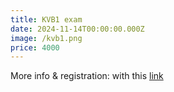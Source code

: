 ```yaml
---
title: KVB1 exam
date: 2024-11-14T00:00:00.000Z
image: /kvb1.png
price: 4000
---
```


More info & registration: with this [link](https://forms.gle/VURkvhSCojJSJaQJ7)
